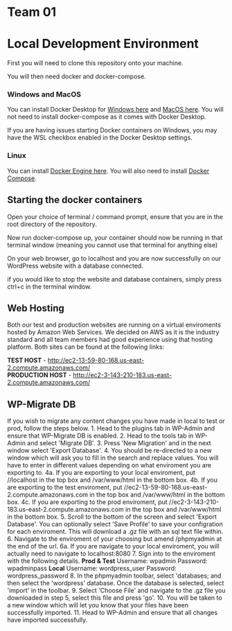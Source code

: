 # Team 01


# Local Development Environment

First you will need to clone this repository onto your machine.

You will then need docker and docker-compose.

### Windows and MacOS
You can install Docker Desktop for [Windows here](https://docs.docker.com/docker-for-windows/install/) and [MacOS here](https://docs.docker.com/docker-for-mac/install/). You will not need to install docker-compose as it comes with Docker Desktop.

If you are having issues starting Docker containers on Windows, you may have the WSL checkbox enabled in the Docker Desktop settings.
### Linux
You can install [Docker Engine here](https://docs.docker.com/engine/install/). You will also need to install [Docker Compose](https://docs.docker.com/compose/install/).

## Starting the docker containers

Open your choice of terminal / command prompt, ensure that you are in the root directory of the repository.

Now run docker-compose up, your container should now be running in that terminal window (meaning you cannot use that terminal for anything else)

On your web browser, go to localhost and you are now successfully on our WordPress website with a database connected.

if you would like to stop the website and database containers, simply press ctrl+c in the terminal window.

## Web Hosting
Both our test and production websites are running on a virtual enviroments hosted by Amazon Web Services. We decided on AWS as it is the industry standard and all team members had good experience using that hosting platform. Both sites can be found at the following links:

**TEST HOST** - http://ec2-13-59-80-168.us-east-2.compute.amazonaws.com/  
**PRODUCTION HOST** - http://ec2-3-143-210-183.us-east-2.compute.amazonaws.com/

## WP-Migrate DB
If you wish to migrate any content changes you have made in local to test or prod, follow the steps below.
	1. Head to the plugins tab in WP-Admin and ensure that WP-Migrate DB is enabled.
	2. Head to the tools tab in WP-Admin and select 'Migrate DB'.
	3. Press 'New Migration' and in the next window select 'Export Database'.
	4. You should be re-directed to a new window which will ask you to fill in the search and replace values. You will have to enter in different values depending on what enviroment you are exporting to.
		4a. If you are exporting to your local enviroment, put //localhost in the top box and /var/www/html in the bottom box.
		4b. If you are exporting to the test enviroment, put //ec2-13-59-80-168.us-east-2.compute.amazonaws.com in the top box and /var/www/html in the bottom box.
		4c. If you are exporting to the prod enviroment, put //ec2-3-143-210-183.us-east-2.compute.amazonaws.com in the top box and /var/www/html in the bottom box.
	5. Scroll to the bottom of the screen and select 'Export Database'. You can optionally select 'Save Profile' to save your configration for each enviroment. This will download a .gz file with an sql text file within.
	6. Navigate to the enviroment of your choosing but amend /phpmyadmin at the end of the url.
		6a. If you are navigate to your local enviroment, you will actually need to navigate to localhost:8080
	7. Sign into to the enviroment with the following details.
		**Prod & Test**
		Username: wpadmin
		Password: wpadminpass
		**Local**
		Username: wordpress_user
		Password: wordpress_password
	8. In the phpmyadmin toolbar, select 'databases; and then select the 'wordpress' database. Once the database is selected, select 'import' in the toolbar.
	9. Select 'Choose File' and navigate to the .gz file you downloaded in step 5, select this file and press 'go'.
	10. You will be taken to a new window which will let you know that your files have been successfully imported.
	11. Head to WP-Admin and ensure that all changes have imported successfully.